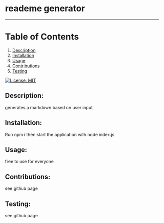 # reademe generator

--------------------

# Table of Contents 
1. [Description](#description)
2. [Installation](#installation)
3. [Usage](#usage)
4. [Contributions](Contributions)
5. [Testing](#testing)

[![License: MIT](https://img.shields.io/badge/License-MIT-yellow.svg)](https://opensource.org/licenses/MIT)

## Description: 
generates a markdown based on user input

## Installation: 
Run npm i then start the application with node index.js

## Usage: 
free to use for everyone

## Contributions: 
see github page

## Testing: 
see github page
